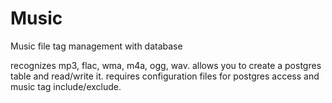 # Music
Music file tag management with database

recognizes mp3, flac, wma, m4a, ogg, wav.
allows you to create a postgres table and read/write it.
requires configuration files for postgres access and music tag include/exclude.
